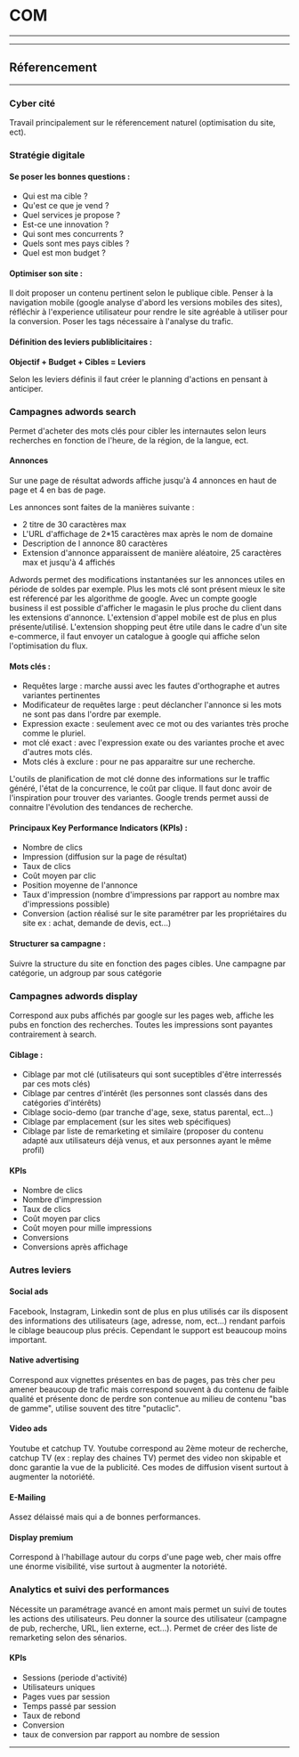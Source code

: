 # COM

---
---

## Réferencement

---

### Cyber cité

Travail principalement sur le réferencement naturel (optimisation du site, ect).

### Stratégie digitale

#### Se poser les bonnes questions :
* Qui est ma cible ?
* Qu'est ce que je vend ?
* Quel services je propose ?
* Est-ce une innovation ?
* Qui sont mes concurrents ?
* Quels sont mes pays cibles ?
* Quel est mon budget ?

#### Optimiser son site :

Il doit proposer un contenu pertinent selon le publique cible. Penser à la navigation mobile (google analyse d'abord les versions mobiles des sites), réfléchir à l'experience utilisateur pour rendre le site agréable à utiliser pour la conversion. Poser les tags nécessaire à l'analyse du trafic.

#### Définition des leviers publiblicitaires :

**Objectif + Budget + Cibles = Leviers**

Selon les leviers définis il faut créer le planning d'actions en pensant à anticiper.

### Campagnes adwords search

Permet d'acheter des mots clés pour cibler les internautes selon leurs recherches en fonction de l'heure, de la région, de la langue, ect.

#### Annonces
Sur une page de résultat adwords affiche jusqu'à 4 annonces en haut de page et 4 en bas de page.

Les annonces sont faites de la manières suivante :
* 2 titre de 30 caractères max
* L'URL d'affichage de 2*15 caractères max après le nom de domaine
* Description de l annonce 80 caractères
* Extension d'annonce apparaissent de manière aléatoire, 25 caractères max et jusqu'à 4 affichés

Adwords permet des modifications instantanées sur les annonces utiles en période de soldes par exemple. Plus les mots clé sont présent mieux le site est réferencé par les algorithme de google. Avec un compte google business il est possible d'afficher le magasin le plus proche du client dans les extensions d'annonce. L'extension d'appel mobile est de plus en plus présente/utilisé. L'extension shopping peut être utile dans le cadre d'un site e-commerce, il faut envoyer un catalogue à google qui affiche selon l'optimisation du flux.

#### Mots clés :
* Requêtes large : marche aussi avec les fautes d'orthographe et autres variantes pertinentes
* Modificateur de requêtes large : peut déclancher l'annonce si les mots ne sont pas dans l'ordre par exemple.
* Expression exacte : seulement avec ce mot ou des variantes très proche comme le pluriel.
* mot clé exact : avec l'expression exate ou des variantes proche et avec d'autres mots clés.
* Mots clés à exclure : pour ne pas apparaitre sur une recherche.

L'outils de planification de mot clé donne des informations sur le traffic généré, l'état de la concurrence, le coût par clique. Il faut donc avoir de l'inspiration pour trouver des variantes. Google trends permet aussi de connaitre l'évolution des tendances de recherche.

#### Principaux Key Performance Indicators (KPIs) :
* Nombre de clics
* Impression (diffusion sur la page de résultat)
* Taux de clics
* Coût moyen par clic
* Position moyenne de l'annonce
* Taux d'impression (nombre d'impressions par rapport au nombre max d'impressions possible)
* Conversion (action réalisé sur le site paramétrer par les propriétaires du site ex : achat, demande de devis, ect...)

#### Structurer sa campagne :
Suivre la structure du site en fonction des pages cibles. Une campagne par catégorie, un adgroup par sous catégorie

### Campagnes adwords display

Correspond aux pubs affichés par google sur les pages web, affiche les pubs en fonction des recherches. Toutes les impressions sont payantes contrairement à search.

#### Ciblage :

* Ciblage par mot clé (utilisateurs qui sont suceptibles d'être interressés par ces mots clés)
* Ciblage par centres d'intérêt (les personnes sont classés dans des catégories d'intérêts)
* Ciblage socio-demo (par tranche d'age, sexe, status parental, ect...)
* Ciblage par emplacement (sur les sites web spécifiques)
* Ciblage par liste de remarketing et similaire (proposer du contenu adapté aux utilisateurs déjà venus, et aux personnes ayant le même profil)

#### KPIs
* Nombre de clics
* Nombre d'impression
* Taux de clics
* Coût moyen par clics
* Coût moyen pour mille impressions
* Conversions
* Conversions après affichage

### Autres leviers

#### Social ads

Facebook, Instagram, Linkedin sont de plus en plus utilisés car ils disposent des informations des utilisateurs (age, adresse, nom, ect...) rendant parfois le ciblage beaucoup plus précis. Cependant le support est beaucoup moins important.

#### Native advertising

Correspond aux vignettes présentes en bas de pages, pas très cher peu amener beaucoup de trafic mais correspond souvent à du contenu de faible qualité et présente donc de perdre son contenue au milieu de contenu "bas de gamme", utilise souvent des titre "putaclic".

#### Video ads

Youtube et catchup TV. Youtube correspond au 2ème moteur de recherche, catchup TV (ex : replay des chaines TV) permet des video non skipable et donc garantie la vue de la publicité. Ces modes de diffusion visent surtout à augmenter la notoriété.

#### E-Mailing

Assez délaissé mais qui a de bonnes performances.

#### Display premium

Correspond à l'habillage autour du corps d'une page web, cher mais offre une énorme visibilité, vise surtout à augmenter la notoriété.

### Analytics et suivi des performances

Nécessite un paramétrage avancé en amont mais permet un suivi de toutes les actions des utilisateurs. Peu donner la source des utilisateur (campagne de pub, recherche, URL, lien externe, ect...). Permet de créer des liste de remarketing selon des sénarios.

#### KPIs
* Sessions (periode d'activité)
* Utilisateurs uniques
* Pages vues par session
* Temps passé par session
* Taux de rebond
* Conversion
* taux de conversion par rapport au nombre de session

---
<!--stackedit_data:
eyJoaXN0b3J5IjpbLTIwNjY4OTczMTNdfQ==
-->